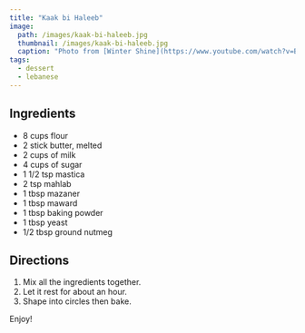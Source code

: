 ```yaml
---
title: "Kaak bi Haleeb"
image: 
  path: /images/kaak-bi-haleeb.jpg
  thumbnail: /images/kaak-bi-haleeb.jpg
  caption: "Photo from [Winter Shine](https://www.youtube.com/watch?v=B3poyVKpLMI)"
tags:
  - dessert
  - lebanese
---
```


## Ingredients

* 8 cups flour
* 2 stick butter, melted
* 2 cups of milk
* 4 cups of sugar
* 1 1/2 tsp mastica
* 2 tsp mahlab
* 1 tbsp mazaner
* 1 tbsp maward
* 1 tbsp baking powder
* 1 tbsp yeast
* 1/2 tbsp ground nutmeg

## Directions

1. Mix all the ingredients together.
2. Let it rest for about an hour.
3. Shape into circles then bake.

Enjoy!
